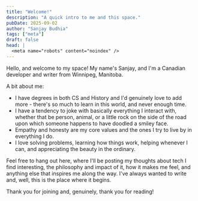 ```yaml
---
title: "Welcome!"
description: "A quick intro to me and this space."
pubDate: 2025-09-02
author: "Sanjay Budhia"
tags: ["meta"]
draft: false
head: |
  <meta name="robots" content="noindex" />
---
```

Hello, and welcome to my space! My name's Sanjay, and I'm a Canadian developer and writer from Winnipeg, Manitoba. 

A bit about me:
- I have degrees in both CS and History and I'd genuinely love to add more - there's so much to learn in this world, and never enough time.
- I have a tendency to joke with basically everything I interact with, whether that be person, animal, or a little rock on the side of the road upon which someone happens to have doodled a smiley face. 
- Empathy and honesty are my core values and the ones I try to live by in everything I do.
- I love solving problems, learning how things work, helping whenever I can, and appreciating the beauty in the ordinary. 

Feel free to hang out here, where I'll be posting my thoughts about tech I find interesting, the philosophy and impact of it, how it makes me feel, and anything else that inspires me along the way. I've always wanted to write and, well, this is the place where it begins. 

Thank you for joining and, genuinely, thank you for reading!
